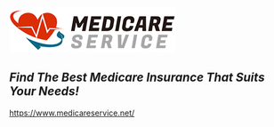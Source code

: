 ![](https://raw.githubusercontent.com/gift134/jna/master/mc/MedicareService-logo.png)
## ***Find The Best Medicare Insurance That Suits Your Needs!***

https://www.medicareservice.net/
